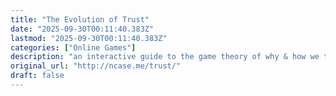 ```yaml
---
title: "The Evolution of Trust"
date: "2025-09-30T00:11:40.383Z"
lastmod: "2025-09-30T00:11:40.383Z"
categories: ["Online Games"]
description: "an interactive guide to the game theory of why & how we trust each other"
original_url: "http://ncase.me/trust/"
draft: false
---
```

